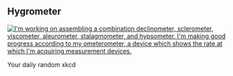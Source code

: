 ## Hygrometer
[![I'm working on assembling a combination declinometer, sclerometer, viscometer, aleurometer, stalagmometer, and hypsometer. I'm making good progress according to my ometerometer, a device which shows the rate at which I'm acquiring measurement devices.](https://imgs.xkcd.com/comics/hygrometer.png)](https://xkcd.com/2060/ "I'm working on assembling a combination declinometer, sclerometer, viscometer, aleurometer, stalagmometer, and hypsometer. I'm making good progress according to my ometerometer, a device which shows the rate at which I'm acquiring measurement devices.")

Your daily random xkcd
